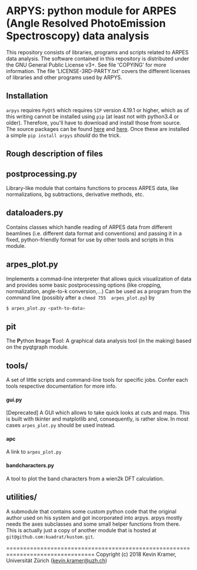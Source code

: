 # ARPYS: python module for ARPES (**A**ngle **R**esolved **P**hoto**E**mission **S**pectroscopy) data analysis 

This repository consists of libraries, programs and scripts related to ARPES 
data analysis.
The software contained in this repository is distributed under the GNU 
General Public License v3+. See file 'COPYING' for more information.
The file 'LICENSE-3RD-PARTY.txt' covers the different licenses of libraries 
and other programs used by ARPYS.

## Installation

`arpys` requires `PyQt5` which requires `SIP` version 4.19.1 or higher, which 
as of this writing cannot be installed using `pip` (at least not with 
python3.4 or older).  Therefore, you'll have to download and install those 
from source.  The source packages can be found 
[here](https://www.riverbankcomputing.com/software/sip/download "SIP") and 
[here](https://riverbankcomputing.com/software/pyqt/download5 "PyQt5").
Once these are installed a simple
`pip install arpys` _should_ do the trick.

## Rough description of files

postprocessing.py
-----------------

Library-like module that contains functions to process ARPES data, like 
normalizations, bg subtractions, derivative methods, etc.

dataloaders.py
--------------

Contains classes which handle reading of ARPES data from different beamlines 
(i.e. different data format and conventions) and passing it in a fixed, 
python-friendly format for use by other tools and scripts in this module.

arpes_plot.py
-------------

Implements a commad-line interpreter that allows quick visualization of data 
and provides some basic postprocessing options (like cropping, normalization, 
angle-to-k conversion,...)
Can be used as a program from the command line (possibly after a `chmod 755 
arpes_plot.py`) by
```Bash
$ arpes_plot.py <path-to-data>
```

pit
---

The **P**ython **I**mage **T**ool: A graphical data analysis tool (in the 
making) based on the pyqtgraph module.

tools/
------

A set of little scripts and command-line tools for specific jobs.
Confer each tools respective documentation for more info.

#### gui.py

[Deprecated] A GUI which allows to take quick looks at cuts and maps. This is 
built with tkinter and matplotlib and, consequently, is rather slow.
In most cases `arpes_plot.py` should be used instead.

#### apc

A link to `arpes_plot.py`

#### bandcharacters.py

A tool to plot the band characters from a wien2k DFT calculation.

utilities/
----------

A submodule that contains some custom python code that the original author 
used on his system and got incorporated into arpys.
arpys mostly needs the axes subclasses and some small helper functions from 
there.
This is actually just a copy of another module that is hosted at 
`git@github.com:kuadrat/kustom.git`.

================================================================================
Copyright (c) 2018 Kevin Kramer, Universität Zürich (kevin.kramer@uzh.ch)

